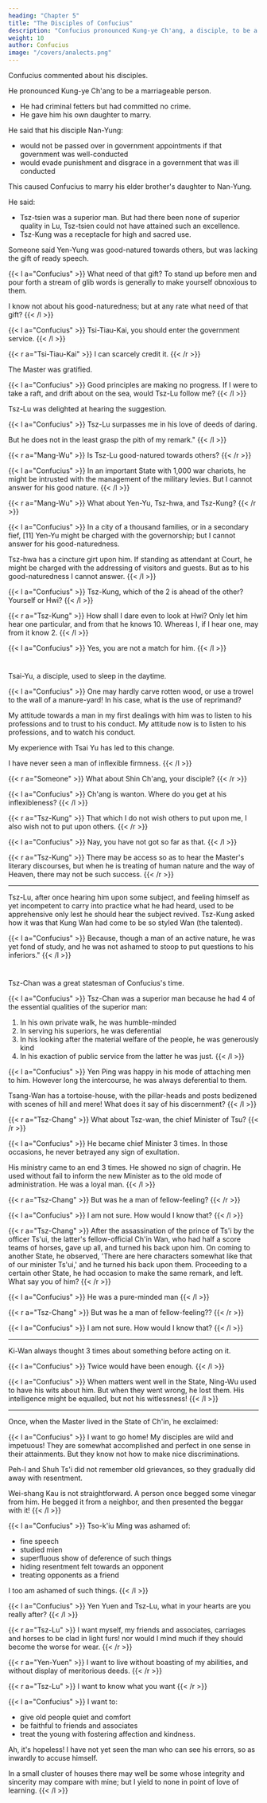 ```yaml
---
heading: "Chapter 5"
title: "The Disciples of Confucius"
description: "Confucius pronounced Kung-ye Ch'ang, a disciple, to be a marriageable person; for although lying bound in criminal fetters he had committed no crime"
weight: 10
author: Confucius
image: "/covers/analects.png"
---
```



Confucius commented about his disciples. 

He pronounced Kung-ye Ch'ang to be a marriageable person. 
- He had criminal fetters but had committed no crime.
- He gave him his own daughter to marry. 

He said that his disciple Nan-Yung:
- would not be passed over in government appointments if that government was well-conducted
- would evade punishment and disgrace in a government that was ill conducted

This caused Confucius to marry his elder brother's daughter to Nan-Yung. 

He said:
- Tsz-tsien was a superior man. But had there been none of superior quality in Lu, Tsz-tsien could not have attained such an excellence.
- Tsz-Kung was a receptacle for high and sacred use. 

Someone said Yen-Yung was good-natured towards others, but was lacking the gift of ready speech.

{{< l a="Confucius" >}}
What need of that gift? To stand up before men and pour forth a stream of glib words is generally to make yourself obnoxious to them. 

I know not about his good-naturedness; but at any rate what need of that gift?
{{< /l >}}


{{< l a="Confucius" >}}
Tsi-Tiau-Kai, you should enter the government service. 
{{< /l >}}

{{< r a="Tsi-Tiau-Kai" >}}
I can scarcely credit it.
{{< /r >}}

The Master was gratified. 

{{< l a="Confucius" >}}
Good principles are making no progress. If I were to take a raft, and drift about on the sea, would Tsz-Lu follow me?
{{< /l >}}

Tsz-Lu was delighted at hearing the suggestion. 

{{< l a="Confucius" >}}
Tsz-Lu surpasses me in his love of deeds of daring. 

But he does not in the least grasp the pith of my remark." 
{{< /l >}}


{{< r a="Mang-Wu" >}}
Is Tsz-Lu good-natured towards others?
{{< /r >}}

{{< l a="Confucius" >}}
In an important State with 1,000 war chariots, he might be intrusted with the management of the military levies. But I cannot answer for his good nature.
{{< /l >}}

{{< r a="Mang-Wu" >}}
What about Yen-Yu, Tsz-hwa, and Tsz-Kung?
{{< /r >}}

{{< l a="Confucius" >}}
In a city of a thousand families, or in a secondary fief, [11] Yen-Yu might be charged with the governorship; but I cannot answer for his good-naturedness.

Tsz-hwa has a cincture girt upon him. If standing as attendant at Court, he might be charged with the addressing of visitors and guests. But as to his good-naturedness I cannot answer.
{{< /l >}}

{{< l a="Confucius" >}}
Tsz-Kung, which of the 2 is ahead of the other? Yourself or Hwi? 
{{< /l >}}

{{< r a="Tsz-Kung" >}}
How shall I dare even to look at Hwi? Only let him hear one particular, and from that he knows 10. Whereas I, if I hear one, may from it know 2.
{{< /l >}}

{{< l a="Confucius" >}}
Yes, you are not a match for him.
{{< /l >}}

# 

Tsai-Yu, a disciple, used to sleep in the daytime. 

{{< l a="Confucius" >}}
One may hardly carve rotten wood, or use a trowel to the wall of a manure-yard! In his case, what is the use of reprimand? 

My attitude towards a man in my first dealings with him was to listen to his professions and to trust to his conduct. My attitude now is to listen to his professions, and to watch his conduct. 

My experience with Tsai Yu has led to this change. 

I have never seen a man of inflexible firmness.
{{< /l >}}

{{< r a="Someone" >}}
What about Shin Ch'ang, your disciple? 
{{< /r >}}

{{< l a="Confucius" >}}
Ch'ang is wanton. Where do you get at his inflexibleness? 
{{< /l >}}

{{< r a="Tsz-Kung" >}}
That which I do not wish others to put upon me, I also wish not to put upon others.
{{< /r >}}

{{< l a="Confucius" >}}
Nay, you have not got so far as that.
{{< /l >}}

{{< r a="Tsz-Kung" >}}
There may be access so as to hear the Master's literary discourses, but when he is treating of human nature and the way of Heaven, there may not be such success.
{{< /r >}}

---

Tsz-Lu, after once hearing him upon some subject, and feeling himself as yet incompetent to carry into practice what he had heard, used to be apprehensive only lest he should hear the subject revived. Tsz-Kung asked how it was that Kung Wan had come to be so styled Wan (the talented). 

{{< l a="Confucius" >}}
Because, though a man of an active nature, he was yet fond of study, and he was not ashamed to stoop to put questions to his inferiors." 
{{< /l >}}

# 

Tsz-Chan was a great statesman of Confucius's time.

{{< l a="Confucius" >}}
Tsz-Chan was a superior man because he had 4 of the essential qualities of the superior man:

1. In his own private walk, he was humble-minded
2. In serving his superiors, he was deferential
3. In his looking after the material welfare of the people, he was generously kind
4. In his exaction of public service from the latter he was just. 
{{< /l >}}


{{< l a="Confucius" >}}
Yen Ping was happy in his mode of attaching men to him. However long the intercourse, he was always deferential to them.

Tsang-Wan <!-- , he asked, "What is to be said of this man's discernment?�this man with --> has a tortoise-house, with the pillar-heads and posts bedizened with scenes of hill and mere! What does it say of his discernment? 
{{< /l >}}

{{< r a="Tsz-Chang" >}}
What about Tsz-wan, the chief Minister of Tsu?
{{< /r >}}

{{< l a="Confucius" >}}
He became chief Minister 3 times. In those occasions, he never betrayed any sign of exultation. 

His ministry came to an end 3 times. He showed no sign of chagrin. He used without fail to inform the new Minister as to the old mode of administration. He was a loyal man.
{{< /l >}}

{{< r a="Tsz-Chang" >}}
But was he a man of fellow-feeling?
{{< /r >}}

{{< l a="Confucius" >}}
I am not sure. How would I know that?
{{< /l >}}

{{< r a="Tsz-Chang" >}}
After the assassination of the prince of Ts'i by the officer Ts'ui, the latter's fellow-official Ch'in Wan, who had half a score teams of horses, gave up all, and turned his back upon him. On coming to another State, he observed, 'There are here characters somewhat like that of our minister Ts'ui,' and he turned his back upon them. Proceeding to a certain other State, he had occasion to make the same remark, and left. What say you of him?
{{< /r >}}

{{< l a="Confucius" >}}
He was a pure-minded man
{{< /l >}}

{{< r a="Tsz-Chang" >}}
But was he a man of fellow-feeling??
{{< /r >}}

{{< l a="Confucius" >}}
I am not sure. How would I know that?
{{< /l >}}

---

Ki-Wan always thought 3 times about something before acting on it. 

{{< l a="Confucius" >}}
Twice would have been enough.
{{< /l >}}

{{< l a="Confucius" >}}
When matters went well in the State, Ning-Wu used to have his wits about him. But when they went wrong, he lost them. His intelligence might be equalled, but not his witlessness! 
{{< /l >}}

----

Once, when the Master lived in the State of Ch'in, he exclaimed:

{{< l a="Confucius" >}}
I want to go home! My disciples are wild and impetuous! They are somewhat accomplished and perfect in one sense in their attainments. But they know not how to make nice discriminations.

Peh-I and Shuh Ts'i did not remember old grievances, so they gradually did away with resentment.

Wei-shang Kau is not straightforward. A person once begged some vinegar from him. He begged it from a neighbor, and then presented the beggar with it!
{{< /l >}}

{{< l a="Confucius" >}}
Tso-k'iu Ming was ashamed of:
- fine speech
- studied mien
- superfluous show of deference of such things
- hiding resentment felt towards an opponent
- treating opponents as a friend

I too am ashamed of such things. 
{{< /l >}}

{{< l a="Confucius" >}}
Yen Yuen and Tsz-Lu, what in your hearts are you really after? 
{{< /l >}}

{{< r a="Tsz-Lu" >}}
I want myself, my friends and associates, carriages and horses to be clad in light furs! nor would I mind much if they should become the worse for wear.
{{< /r >}}

{{< r a="Yen-Yuen" >}}
I want to live without boasting of my abilities, and without display of meritorious deeds.
{{< /r >}}

{{< r a="Tsz-Lu" >}}
I want to know what you want
{{< /r >}}

{{< l a="Confucius" >}}
I want to:
- give old people quiet and comfort
- be faithful to friends and associates
- treat the young with fostering affection and kindness.

Ah, it's hopeless! I have not yet seen the man who can see his errors, so as inwardly to accuse himself.

In a small cluster of houses there may well be some whose integrity and sincerity may compare with mine; but I yield to none in point of love of learning.
{{< /l >}}


<!-- [Footnote 11=  Lit., a House of 100 war chariots.]  -->
